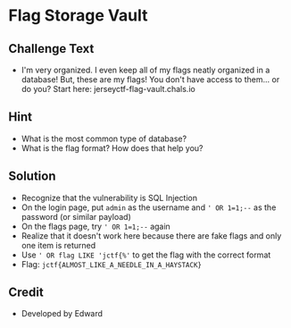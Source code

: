 # Flag Storage Vault

## Challenge Text
* I'm very organized. I even keep all of my flags neatly organized in a database! But, these are my flags! You don't have access to them... or do you?  Start here: jerseyctf-flag-vault.chals.io

## Hint
* What is the most common type of database?
* What is the flag format? How does that help you?

## Solution
* Recognize that the vulnerability is SQL Injection
* On the login page, put `admin` as the username and `' OR 1=1;--` as the password (or similar payload)
* On the flags page, try `' OR 1=1;--` again
* Realize that it doesn't work here because there are fake flags and only one item is returned
* Use `' OR flag LIKE 'jctf{%'` to get the flag with the correct format
* Flag: `jctf{ALMOST_LIKE_A_NEEDLE_IN_A_HAYSTACK}`

## Credit
* Developed by Edward
